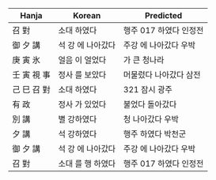 | Hanja          | Korean               | Predicted                      |
|-----------------|--------------------------|-----------------------------|
| 召 對           | 소대 하였다              | 행주 017 하였다 인정전 <EOS> |
| 御 夕 講        | 석 강 에 나아갔다         | 주강 에 나아갔다 우박 <EOS>  |
| 庚 寅 氷        | 얼음 이 얼었다           | 가 큰 청나라 <EOS>           |
| 壬 寅 視 事     | 정사 를 보았다           | 머물렀다 나아갔다 삼전 <EOS> |
| 己 巳 召 對     | 소대 하였다              | 321 잠시 광주 <EOS>          |
| 有 政           | 정사 가 있었다           | 불었다 돌아갔다 <EOS>        |
| 別 講           | 별 강하였다              | 청 나아갔다 우박 <EOS>       |
| 夕 講           | 석 강하였다              | 행주 하였다 박천군 <EOS>     |
| 御 夕 講        | 석 강 에 나아갔다         | 주강 에 나아갔다 우박 <EOS>  |
| 召 對           | 소대 를 행 하였다        | 행주 017 하였다 인정전 <EOS> |
